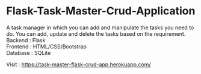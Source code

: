 # Flask-Task-Master-Crud-Application
A task manager in which you can add and manipulate the tasks you need to do. 
You can add, update and delete the tasks based on the requirement.
Backend : Flask <br />
Frontend : HTML/CSS/Bootstrap <br />
Database : SQLite <br />

Visit : https://task-master-flask-crud-app.herokuapp.com/
